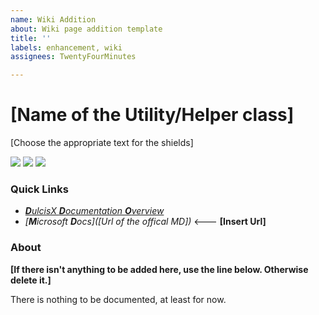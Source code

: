 ```yaml
---
name: Wiki Addition
about: Wiki page addition template
title: ''
labels: enhancement, wiki
assignees: TwentyFourMinutes

---
```


# **[Name of the Utility/Helper class]**

[Choose the appropriate text for the shields]

![](https://img.shields.io/badge/Source-[DulcisX/VS_SDK]-blue) ![](https://img.shields.io/badge/namespace-[namespace]-blue) ![](https://img.shields.io/badge/Type-[Enum/Class]-[seagreem/tomato])

### Quick Links

- *[**D**ulcisX **D**ocumentation **O**verview](https://github.com/TwentyFourMinutes/DulcisX/tree/master/SDK%20Documentation)*
- *[**M**icrosoft **D**ocs]([Url of the offical MD])* <--- **[Insert Url]**

### About

**[If there isn't anything to be added here, use the line below. Otherwise delete it.]**

There is nothing to be documented, at least for now.
